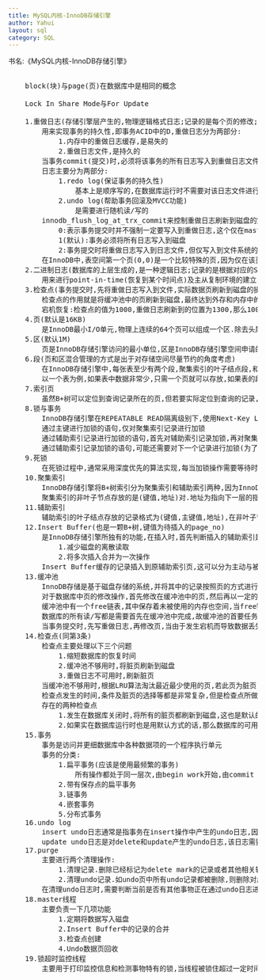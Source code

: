 ```yaml
---
title: MySQL内核-InnoDB存储引擎
author: Yahui
layout: sql
category: SQL
---
```



书名:《MySQL内核-InnoDB存储引擎》

<pre style="text-align: left;">

	block(块)与page(页)在数据库中是相同的概念

	Lock In Share Mode与For Update

	1.重做日志(存储引擎层产生的,物理逻辑格式日志;记录的是每个页的修改;事务进行中不断地写入)
		用来实现事务的持久性,即事务ACID中的D,重做日志分为两部分:
			1.内存中的重做日志缓存,是易失的
			2.重做日志文件,是持久的
		当事务commit(提交)时,必须将该事务的所有日志写入到重做日志文件进行持久化,待完成后事务commit操作才算完成
		日志主要分为两部分:
			1.redo log(保证事务的持久性)
				基本上是顺序写的,在数据库运行时不需要对该日志文件进行读取操作
			2.undo log(帮助事务回滚及MVCC功能)
				是需要进行随机读/写的
		innodb_flush_log_at_trx_commit来控制重做日志刷新到磁盘的策略
			0:表示事务提交时并不强制一定要写入到重做日志,这个仅在master thread中完成,而master thread中每秒会进行一次重做日志文件的fsync操作,因此当MySQL发生宕机的时候,可能会发生最后一秒内事务丢失的情况.
			1(默认):事务必须将所有日志写入到磁盘
			2:事务提交时将重做日志写入到日志文件,但仅写入到文件系统的缓存中,不进行fsync操作.因此当MySQL宕机的时候,并不会导致事务数据的丢失,但是操作系统也宕机的时候,就会丢失那部分的数据.
		在InnoDB中,表空间第一个页(0,0)是一个比较特殊的页,因为仅在该页的FIL_HEADER中定义了FIL_PAGE_FILE_FLUSH_LSN,该值记录了数据库关闭时最后刷新页的LSN,这个过程在函数fil_write_flushed_lsn_to_data_files中完成,因此,如果数据库正常关闭的话,该值应该和重做日志中保存的检查点值相等,若发生异常情况,由于还未调用函数fil_write_flushed_lsn_to_data_files,必将导致两者之间的值不同,因此通过这个设计,InnoDB就会知道是否需要真正的恢复操作.
	2.二进制日志(数据库的上层生成的,是一种逻辑日志;记录的是根据对应的SQL语句;事务提交完成后进行一次写入)
		用来进行point-in-time(恢复到某个时间点)及主从复制环境的建立
	3.检查点(事务提交时,先将重做日志写入到文件,实际数据页刷新到磁盘的操作由检查点完成)
		检查点的作用就是将缓冲池中的页刷新到磁盘,最终达到外存和内存中的页数据一致
		宕机恢复:检查点的值为1000,重做日志刷新到的位置为1300,那么1000~1300之间就是日志回放的范围,若之前没有进行过任何checkpoint,那么所有的重做日志都需要进行回放
	4.页(默认是16KB)
		是InnoDB最小I/O单元,物理上连续的64个页可以组成一个区.除去头尾46个字节的开销,绝大部分空间用来存储数据
	5.区(默认1M)
		页是InnoDB存储引擎访问的最小单位,区是InnoDB存储引擎空间申请的最小单位.
	6.段(页和区混合管理的方式是出于对存储空间尽量节约的角度考虑)
		在InnoDB存储引擎中,每张表至少有两个段,聚集索引的叶子结点段,和非叶子节点段.
		以一个表为例,如果表中数据非常少,只需一个页就可以存放,如果表的段包含一个区,则大部分的空间会被浪费
	7.索引页
		虽然B+树可以定位到查询记录所在的页,但若要实际定位到查询的记录,还需要通过二分查找法进行进一步的比较
	8.锁与事务
		InnoDB存储引擎在REPEATABLE READ隔离级别下,使用Next-Key Lock锁的算法,因此避免产生幻读,所以默认这个隔离级别就已经能保证隔离要求.
		通过主键进行加锁的语句,仅对聚集索引记录进行加锁
		通过辅助索引记录进行加锁的语句,首先对辅助索引记录加锁,再对聚集索引进行加锁
		通过辅助索引记录加锁的语句,可能还需要对下一个记录进行加锁(为了避免幻读,如果是唯一索引,那么就不需要锁定下一个辅助索引记录,但是这仅对等值查询有效,对于非等值插入,不管辅助所以你是否包含唯一约束,都需要锁定下一个索引记录,从而避免幻读的产生)
	9.死锁
		在死锁过程中,通常采用深度优先的算法实现,每当加锁操作需要等待时,就调用lock_deadlock_occurs函数,判断是否产生死锁,如果有则会选择回滚undo量最小的事务
	10.聚集索引
		InnoDB存储引擎将B+树索引分为聚集索引和辅助索引两种,因为InnoDB是索引组织表,意味着每张表都会有一个主键,如果没有显式创建,则会自动创建一个6字节的主键.聚集索引中的记录是根据键值顺序存放的,然而这个顺序是逻辑顺序,并不是物理上的存储顺序.因为物理存储要保证顺序的开销也许不能被用户所接受.
		聚集索引的非叶子节点存放的是(键值,地址)对.地址为指向下一层的指针,InnoDB存储引擎通过页在表空间中的偏移量来表示.
	11.辅助索引
		辅助索引的叶子结点存放的记录格式为(键值,主键值,地址),在非叶子节点中依然存在主键信息,辅助索引节点的记录不保存隐藏列xid(锁模块)与roll ptr(日志模块相关),而聚集索引叶子结点中,包含隐藏的系统列.
	12.Insert Buffer(也是一颗B+树,键值为待插入的page_no)
		是InnoDB存储引擎所独有的功能,在插入时,首先判断插入的辅助索引是否在缓冲池中,若在则直接插入,否则将插入的记录放在Insert Buffer中,然后根据算法将Insert Buffer缓存的记录通过后台线程合并回辅助索引页中,这样的好处:
			1.减少磁盘的离散读取
			2.将多次插入合并为一次操作
		Insert Buffer缓存的记录插入到原辅助索引页,这可以分为主动与被动,其顺序是先读取辅助索引页,再读取Insert Buffer页
	13.缓冲池
		InnoDB存储是基于磁盘存储的系统,并将其中的记录按照页的方式进行管理.因此可将其视为基于磁盘的数据库系统,在数据库系统中,由于CPU速度与磁盘速度之间的鸿沟,基于磁盘的数据库系统通常使用缓冲池技术来提高数据库的性能.简单来说,当数据库读取一个页时,首先将从磁盘读到的页存放在缓冲池中,下次再读相同的页时,首先判断该页是否在缓冲池中,若在缓冲池中,该页在缓冲池中被命中,直接读取该页,否则读取磁盘上的页.
		对于数据库中页的修改操作,首先修改在缓冲池中的页,然后再以一定的频率刷新到磁盘,注意的是,页从缓冲池刷新到磁盘的才做并不是每次页发生更新时触发,而是通过成为checkpoint的机制刷新回磁盘.
		缓冲池中有一个free链表,其中保存着未被使用的内存也空间,当free链表中的页都已分配完毕,当要再申请空间时,根据LRU算法淘汰已经使用的页,通常频繁使用的页在链表的前端,但是在InnoDB中,其稍有不同,其加入了midpoint位置,最新访问的页,放在了midpoint位置(如果按照传统的,某些SQL可能会使得缓冲池中的页从链表中被刷新出,从而影响缓冲池的效率,常见的这类操作为索引或者数据的扫描操作,这类擦做需要访问表中的许多也,甚至是全部的页,而这些也通常来说仅在这次查询操作中需要,并不是活跃的热点数据,如果放在了链表的首位,那么非常可能所需要的热点数据从链表中移除,导致读取时再次访问磁盘,降低性能)
		数据库的所有读/写都是需要首先在缓冲池中完成,故缓冲池的首要任务就是将外存中的页读渠道缓冲池中,一般也成为页的物理读取
		当事务提交时,先写重做日志,再修改页,当由于发生宕机而导致数据丢失时,可通过重做日志你进行恢复,这也是事务中持久性的要求.
	14.检查点(同第3条)
		检查点主要处理以下三个问题
			1.缩短数据库的恢复时间
			2.缓冲池不够用时,将脏页刷新到磁盘
			3.重做日志不可用时,刷新脏页
		当缓冲池不够用时,根据LRU算法淘汰最近最少使用的页,若此页为脏页,那么需要强制执行checkpoint,将脏页刷新回磁盘.
		检查点发生的时间,条件及脏页的选择等都是非常复杂,但是检查点所做的事情就是将缓冲池中的脏页刷回到磁盘,不同之处在于每次刷新多少页到磁盘,每次从哪里取脏页,以及触发检查点的时间.
		存在的两种检查点
			1.发生在数据库关闭时,将所有的脏页都刷新到磁盘,这也是默认的工作方式
			2.如果实在数据库运行时也是用默认方式的话,那么数据库的可用性就会受到很大的影响,所以在InnoDB中,只刷新一部分脏页,而不是将所有的脏页刷回到磁盘
	15.事务
		事务是访问并更细数据库中各种数据项的一个程序执行单元
		事务的分类:
			1.扁平事务(应该是使用最频繁的事务)
				所有操作都处于同一层次,由begin work开始,由commit work或rollback work结束,其间的操作都是原子的,要么都执行,要么都回滚,因此扁平事务是应用程序成为原子操作的基本组成模块.
			2.带有保存点的扁平事务
			3.链事务
			4.嵌套事务
			5.分布式事务
	16.undo log
		insert undo日志通常是指事务在insert操作中产生的undo日志,因为insert的操作只对事务本身可见,对其他事物不可见(这是事务隔离性的要求),所以该日志在事务提交后直接删除.
		update undo日志是对delete和update产生的undo日志,该日志需要提供MVCC机制,因此与insert undo log record不同,不能在事务提交时立即删除,需要放入回滚链表的头部,然后等待purge线程进行最后的清理
	17.purge
		主要进行两个清理操作:
			1.清理记录.删除已经标记为delete mark的记录或者其他相关辅助索引记录
			2.清理undo记录.如undo页中所有undo记录都被删除,则删除对应的undo段
		在清理undo日志时,需要判断当前是否有其他事物正在通过undo日志进行多版本并发控制,若有,则不能立即进行清理,仅当没有任何一个用户事物使用该undo日志时,才可以进行清理
	18.master线程
		主要负责一下几项功能
			1.定期将数据写入磁盘
			2.Insert Buffer中的记录的合并
			3.检查点创建
			4.Undo数据页回收
	19.锁超时监控线程
		主要用于打印监控信息和检测事物特有的锁,当线程被锁住超过一定时间后,通过该线程来释放锁,从而避免了死锁的产生.
</pre>